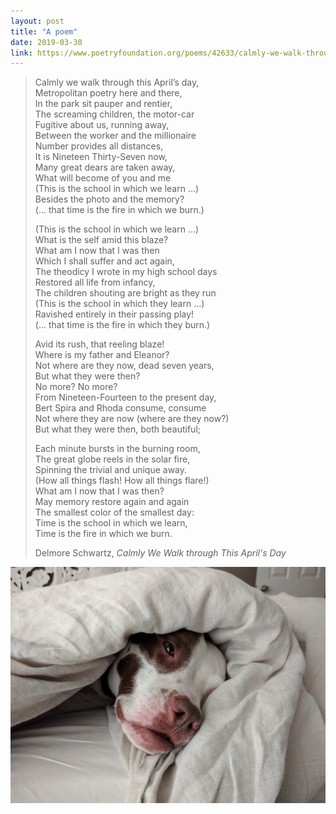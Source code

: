```yaml
---
layout: post
title: "A poem"
date: 2019-03-30
link: https://www.poetryfoundation.org/poems/42633/calmly-we-walk-through-this-aprils-day
---
```


> Calmly we walk through this April’s day,   
> Metropolitan poetry here and there,   
> In the park sit pauper and rentier,   
> The screaming children, the motor-car   
> Fugitive about us, running away,   
> Between the worker and the millionaire   
> Number provides all distances,   
> It is Nineteen Thirty-Seven now,   
> Many great dears are taken away,   
> What will become of you and me   
> (This is the school in which we learn ...)   
> Besides the photo and the memory?   
> (... that time is the fire in which we burn.)  
>   
> (This is the school in which we learn ...)   
> What is the self amid this blaze?  
> What am I now that I was then  
> Which I shall suffer and act again,  
> The theodicy I wrote in my high school days   
> Restored all life from infancy,  
> The children shouting are bright as they run   
> (This is the school in which they learn ...)   
> Ravished entirely in their passing play!  
> (... that time is the fire in which they burn.)  
>   
> Avid its rush, that reeling blaze!  
> Where is my father and Eleanor?  
> Not where are they now, dead seven years,   
> But what they were then?  
>                                      No more? No more?  
> From Nineteen-Fourteen to the present day,   
> Bert Spira and Rhoda consume, consume  
> Not where they are now (where are they now?)   
> But what they were then, both beautiful;  
> 
> Each minute bursts in the burning room,   
> The great globe reels in the solar fire,   
> Spinning the trivial and unique away.  
> (How all things flash! How all things flare!)   
> What am I now that I was then?   
> May memory restore again and again   
> The smallest color of the smallest day:   
> Time is the school in which we learn,   
> Time is the fire in which we burn.  
> 
> Delmore Schwartz, _Calmly We Walk through This April's Day_

![](/images/IMG_20170528_060424.jpg)

